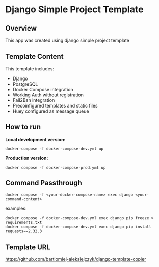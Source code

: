 # Django Simple Project Template

## Overview

This app was created using django simple project template

## Template Content

This template includes:

- Django
- PostgreSQL
- Docker Compose integration
- Working Auth without registration
- Fail2Ban integration
- Precoinfigured templates and static files
- Huey configured as message queue

## How to run

**Local development version:**

```
docker-compose -f docker-compose-dev.yml up
```

**Production version:**

```
docker compose -f docker-compose-prod.yml up
```

## Command Passthrough

```
docker compose -f <your-docker-compose-name> exec django <your-command-content>
```

examples:

```
docker compose -f docker-compose-dev.yml exec django pip freeze > requirements.txt
docker compose -f docker-compose-dev.yml exec django pip install requests==2.32.3
```
## Template URL
https://github.com/bartlomiej-aleksiejczyk/django-template-copier